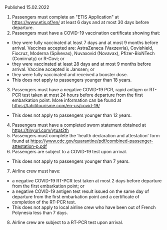 Published 15.02.2022
1. Passengers must complete an "ETIS Application" at <a href="https://www.etis.pf/en/">https://www.etis.pf/en/</a> at least 6 days and at most 30 days before departure.
2. Passengers must have a COVID-19 vaccination certificate showing that:
- they were fully vaccinated at least 7 days and at most 9 months before arrival. Vaccines accepted are: AstraZeneca (Vaxzevria), Covishield, Fiocruz, Moderna (Spikevax), Nuvaxovid (Novavax), Pfizer-BioNTech (Comirnaty) or R-Covi; or
- they were vaccinated at least 28 days and at most 9 months before arrival. Vaccine accepted is Janssen; or
- they were fully vaccinated and received a booster dose.
- This does not apply to passengers younger than 18 years.
3. Passengers must have a negative COVID-19 PCR, rapid antigen or RT-PCR test taken at most 24 hours before departure from the first embarkation point. More information can be found at <a href="https://tahititourisme.com/en-us/covid-19/">https://tahititourisme.com/en-us/covid-19/</a>
- This does not apply to passengers younger than 12 years.
4. Passengers must have a completed sworn statement obtained at <a href="https://tinyurl.com/ytuat2th">https://tinyurl.com/ytuat2th</a>
5. Passengers must complete the 'health declaration and attestation' form found at <a href="https://www.cdc.gov/quarantine/pdf/combined-passenger-attestation-p.pdf">https://www.cdc.gov/quarantine/pdf/combined-passenger-attestation-p.pdf</a>
6. Passengers are subject to a COVID-19 test upon arrival.
- This does not apply to passengers younger than 7 years.
7. Airline crew must have:
- a negative COVID-19 RT-PCR test taken at most 2 days before departure from the first embarkation point; or
- a negative COVID-19 antigen test result issued on the same day of departure from the first embarkation point and a certificate of completion of the RT-PCR test.
- This does not apply to local airline crew who have been out of French Polynesia less than 7 days.
8. Airline crew are subject to a RT-PCR test upon arrival.